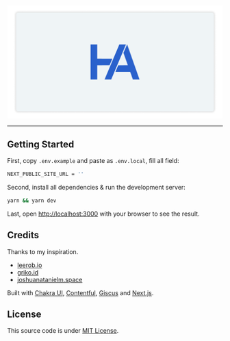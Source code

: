 ![Hendra Agil](public/og-image.png)

---

## Getting Started

First, copy `.env.example` and paste as `.env.local`, fill all field:

```bash
NEXT_PUBLIC_SITE_URL = ''
```

Second, install all dependencies & run the development server:

```bash
yarn && yarn dev
```

Last, open [http://localhost:3000](http://localhost:3000) with your browser to see the result.

## Credits

Thanks to my inspiration.

- [leerob.io](https://leerob.io/)
- [griko.id](https://griko.id/)
- [joshuanatanielm.space](https://joshuanatanielm.space/)

Built with [Chakra UI](https://chakra-ui.com), [Contentful](https://contentful.com), [Giscus](https://giscus.app/) and [Next.js](https://nextjs.org).

## License

This source code is under [MIT License](LICENSE).
